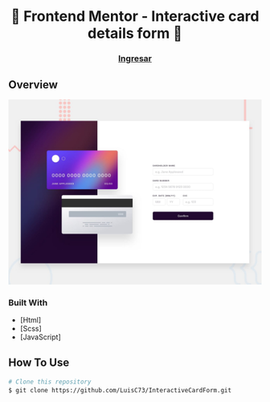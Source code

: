 # 




<h1 align="center">👋  Frontend Mentor - Interactive card details form 🚀</h1>

<div align="center">
  <h3>
    <a href="https://luisc73.github.io/InteractiveCardForm/">
      Ingresar
    </a>
  </h3>
</div>

## Overview

![Design preview for the Interactive card details form coding challenge](./src/design/desktop-preview.jpg)

### Built With

- [Html]
- [Scss]
- [JavaScript]


## How To Use

```bash
# Clone this repository
$ git clone https://github.com/LuisC73/InteractiveCardForm.git

```